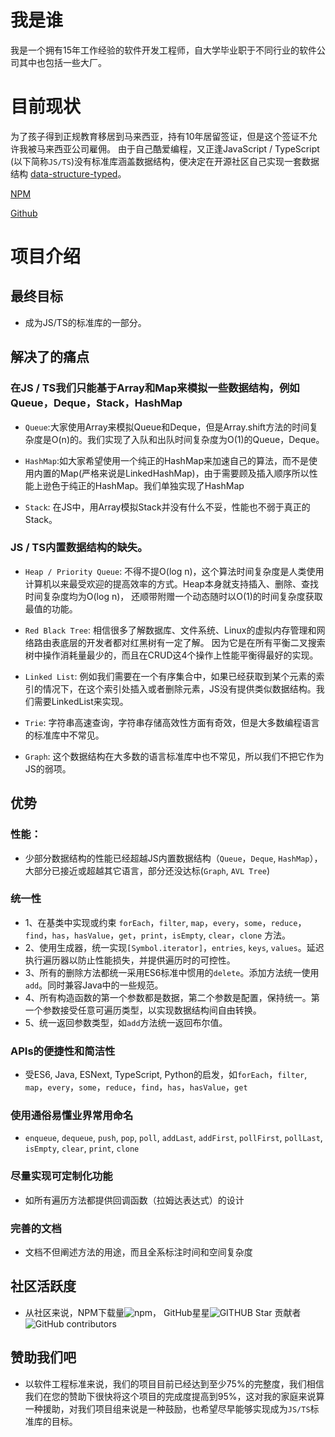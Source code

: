 
# 我是谁

我是一个拥有15年工作经验的软件开发工程师，自大学毕业职于不同行业的软件公司其中也包括一些大厂。

# 目前现状

为了孩子得到正规教育移居到马来西亚，持有10年居留签证，但是这个签证不允许我被马来西亚公司雇佣。
由于自己酷爱编程，又正逢JavaScript / TypeScript (以下简称`JS/TS`)没有标准库涵盖数据结构，便决定在开源社区自己实现一套数据结构 [data-structure-typed]()。

[NPM](https://www.npmjs.com/package/data-structure-typed)

[Github](https://github.com/zrwusa/data-structure-typed)

# 项目介绍

## 最终目标

- 成为JS/TS的标准库的一部分。

## 解决了的痛点

### 在JS / TS我们只能基于Array和Map来模拟一些数据结构，例如Queue，Deque，Stack，HashMap

- `Queue`:大家使用Array来模拟Queue和Deque，但是Array.shift方法的时间复杂度是O(n)的。我们实现了入队和出队时间复杂度为O(1)的Queue，Deque。

- `HashMap`:如大家希望使用一个纯正的HashMap来加速自己的算法，而不是使用内置的Map(严格来说是LinkedHashMap)，由于需要顾及插入顺序所以性能上逊色于纯正的HashMap。我们单独实现了HashMap

- `Stack`: 在JS中，用Array模拟Stack并没有什么不妥，性能也不弱于真正的Stack。

### JS / TS内置数据结构的缺失。

- `Heap / Priority Queue`:
不得不提O(log n)，这个算法时间复杂度是人类使用计算机以来最受欢迎的提高效率的方式。Heap本身就支持插入、删除、查找时间复杂度均为O(log n)，
还顺带附赠一个动态随时以O(1)的时间复杂度获取最值的功能。

- `Red Black Tree`: 
相信很多了解数据库、文件系统、Linux的虚拟内存管理和网络路由表底层的开发者都对红黑树有一定了解。
因为它是在所有平衡二叉搜索树中操作消耗量最少的，而且在CRUD这4个操作上性能平衡得最好的实现。

- `Linked List`: 
例如我们需要在一个有序集合中，如果已经获取到某个元素的索引的情况下，在这个索引处插入或者删除元素，JS没有提供类似数据结构。我们需要LinkedList来实现。

- `Trie`: 
字符串高速查询，字符串存储高效性方面有奇效，但是大多数编程语言的标准库中不常见。

- `Graph`: 
这个数据结构在大多数的语言标准库中也不常见，所以我们不把它作为JS的弱项。


## 优势

### 性能：

- 少部分数据结构的性能已经超越JS内置数据结构（`Queue`，`Deque`, `HashMap`）， 大部分已接近或超越其它语言，部分还没达标(`Graph`, `AVL Tree`)

### 统一性

- 1、在基类中实现或约束 `forEach`，`filter`, `map`，`every`，`some`，`reduce`，`find`，`has`，`hasValue`，`get`，`print`，`isEmpty`, `clear`，`clone` 方法。
- 2、使用生成器，统一实现`[Symbol.iterator]`，`entries`, `keys`, `values`。延迟执行遍历器以防止性能损失，并提供遍历时的可控性。
- 3、所有的删除方法都统一采用ES6标准中惯用的`delete`。添加方法统一使用`add`。同时兼容Java中的一些规范。
- 4、所有构造函数的第一个参数都是数据，第二个参数是配置，保持统一。第一个参数接受任意可遍历类型，以实现数据结构间自由转换。
- 5、统一返回参数类型，如`add`方法统一返回布尔值。

### APIs的便捷性和简洁性

- 受ES6, Java, ESNext, TypeScript, Python的启发，如`forEach`，`filter`, `map`，`every`，`some`，`reduce`，`find`，`has`，`hasValue`，`get`

### 使用通俗易懂业界常用命名

- `enqueue`, `dequeue`, `push`, `pop`, `poll`, `addLast`, `addFirst`, `pollFirst`, `pollLast`, `isEmpty`, `clear`, `print`, `clone`

### 尽量实现可定制化功能

- 如所有遍历方法都提供回调函数（拉姆达表达式）的设计

### 完善的文档

- 文档不但阐述方法的用途，而且全系标注时间和空间复杂度


## 社区活跃度

- 从社区来说，NPM下载量![npm](https://img.shields.io/npm/dm/data-structure-typed)，
GitHub星星![GITHUB Star](https://img.shields.io/github/stars/zrwusa/data-structure-typed)
贡献者![GitHub contributors](https://img.shields.io/github/contributors/zrwusa/data-structure-typed)

## 赞助我们吧

- 以软件工程标准来说，我们的项目目前已经达到至少75%的完整度，我们相信我们在您的赞助下很快将这个项目的完成度提高到95%，这对我的家庭来说算一种援助，对我们项目组来说是一种鼓励，也希望尽早能够实现成为`JS/TS`标准库的目标。
